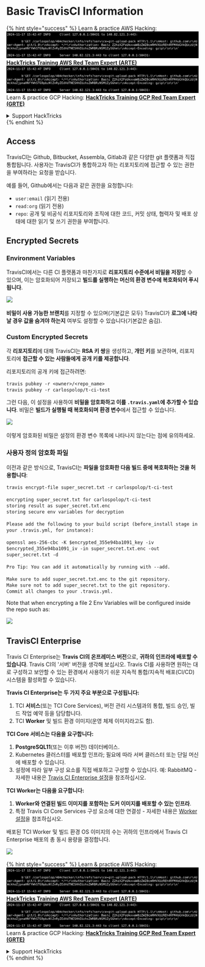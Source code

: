 # Basic TravisCI Information

{% hint style="success" %}
Learn & practice AWS Hacking:<img src="../../.gitbook/assets/image (1).png" alt="" data-size="line">[**HackTricks Training AWS Red Team Expert (ARTE)**](https://training.hacktricks.xyz/courses/arte)<img src="../../.gitbook/assets/image (1).png" alt="" data-size="line">\
Learn & practice GCP Hacking: <img src="../../.gitbook/assets/image (2).png" alt="" data-size="line">[**HackTricks Training GCP Red Team Expert (GRTE)**<img src="../../.gitbook/assets/image (2).png" alt="" data-size="line">](https://training.hacktricks.xyz/courses/grte)

<details>

<summary>Support HackTricks</summary>

* Check the [**subscription plans**](https://github.com/sponsors/carlospolop)!
* **Join the** 💬 [**Discord group**](https://discord.gg/hRep4RUj7f) or the [**telegram group**](https://t.me/peass) or **follow** us on **Twitter** 🐦 [**@hacktricks\_live**](https://twitter.com/hacktricks\_live)**.**
* **Share hacking tricks by submitting PRs to the** [**HackTricks**](https://github.com/carlospolop/hacktricks) and [**HackTricks Cloud**](https://github.com/carlospolop/hacktricks-cloud) github repos.

</details>
{% endhint %}

## Access

TravisCI는 Github, Bitbucket, Assembla, Gitlab과 같은 다양한 git 플랫폼과 직접 통합됩니다. 사용자는 TravisCI가 통합하고자 하는 리포지토리에 접근할 수 있는 권한을 부여하라는 요청을 받습니다.

예를 들어, Github에서는 다음과 같은 권한을 요청합니다:

* `user:email` (읽기 전용)
* `read:org` (읽기 전용)
* `repo`: 공개 및 비공식 리포지토리와 조직에 대한 코드, 커밋 상태, 협력자 및 배포 상태에 대한 읽기 및 쓰기 권한을 부여합니다.

## Encrypted Secrets

### Environment Variables

TravisCI에서는 다른 CI 플랫폼과 마찬가지로 **리포지토리 수준에서 비밀을 저장**할 수 있으며, 이는 암호화되어 저장되고 **빌드를 실행하는 머신의 환경 변수에 복호화되어 푸시됩니다**.

![](<../../.gitbook/assets/image (203).png>)

**비밀이 사용 가능한 브랜치**를 지정할 수 있으며(기본값은 모두) TravisCI가 **로그에 나타날 경우 값을 숨겨야 하는지** 여부도 설정할 수 있습니다(기본값은 숨김).

### Custom Encrypted Secrets

각 **리포지토리**에 대해 TravisCI는 **RSA 키 쌍**을 생성하고, **개인 키**를 보관하며, 리포지토리에 **접근할 수 있는 사람들에게 공개 키를 제공합니다**.

리포지토리의 공개 키에 접근하려면:
```
travis pubkey -r <owner>/<repo_name>
travis pubkey -r carlospolop/t-ci-test
```
그런 다음, 이 설정을 사용하여 **비밀을 암호화하고 이를 `.travis.yaml`에 추가할 수 있습니다**. 비밀은 **빌드가 실행될 때 복호화되며** **환경 변수**에서 접근할 수 있습니다.

![](<../../.gitbook/assets/image (139).png>)

이렇게 암호화된 비밀은 설정의 환경 변수 목록에 나타나지 않는다는 점에 유의하세요.

### 사용자 정의 암호화 파일

이전과 같은 방식으로, TravisCI는 **파일을 암호화한 다음 빌드 중에 복호화하는 것을 허용합니다**:
```
travis encrypt-file super_secret.txt -r carlospolop/t-ci-test

encrypting super_secret.txt for carlospolop/t-ci-test
storing result as super_secret.txt.enc
storing secure env variables for decryption

Please add the following to your build script (before_install stage in your .travis.yml, for instance):

openssl aes-256-cbc -K $encrypted_355e94ba1091_key -iv $encrypted_355e94ba1091_iv -in super_secret.txt.enc -out super_secret.txt -d

Pro Tip: You can add it automatically by running with --add.

Make sure to add super_secret.txt.enc to the git repository.
Make sure not to add super_secret.txt to the git repository.
Commit all changes to your .travis.yml.
```
Note that when encrypting a file 2 Env Variables will be configured inside the repo such as:

![](<../../.gitbook/assets/image (170).png>)

## TravisCI Enterprise

Travis CI Enterprise는 **Travis CI의 온프레미스 버전**으로, **귀하의 인프라에 배포할 수 있습니다**. Travis CI의 '서버' 버전을 생각해 보십시오. Travis CI를 사용하면 원하는 대로 구성하고 보안할 수 있는 환경에서 사용하기 쉬운 지속적 통합/지속적 배포(CI/CD) 시스템을 활성화할 수 있습니다.

**Travis CI Enterprise는 두 가지 주요 부분으로 구성됩니다:**

1. TCI **서비스**(또는 TCI Core Services), 버전 관리 시스템과의 통합, 빌드 승인, 빌드 작업 예약 등을 담당합니다.
2. TCI **Worker** 및 빌드 환경 이미지(운영 체제 이미지라고도 함).

**TCI Core 서비스는 다음을 요구합니다:**

1. **PostgreSQL11**(또는 이후 버전) 데이터베이스.
2. Kubernetes 클러스터를 배포할 인프라; 필요에 따라 서버 클러스터 또는 단일 머신에 배포할 수 있습니다.
3. 설정에 따라 일부 구성 요소를 직접 배포하고 구성할 수 있습니다. 예: RabbitMQ - 자세한 내용은 [Travis CI Enterprise 설정](https://docs.travis-ci.com/user/enterprise/tcie-3.x-setting-up-travis-ci-enterprise/)을 참조하십시오.

**TCI Worker는 다음을 요구합니다:**

1. **Worker와 연결된 빌드 이미지를 포함하는 도커 이미지를 배포할 수 있는 인프라**.
2. 특정 Travis CI Core Services 구성 요소에 대한 연결성 - 자세한 내용은 [Worker 설정](https://docs.travis-ci.com/user/enterprise/setting-up-worker/)을 참조하십시오.

배포된 TCI Worker 및 빌드 환경 OS 이미지의 수는 귀하의 인프라에서 Travis CI Enterprise 배포의 총 동시 용량을 결정합니다.

![](<../../.gitbook/assets/image (199).png>)

{% hint style="success" %}
Learn & practice AWS Hacking:<img src="../../.gitbook/assets/image (1).png" alt="" data-size="line">[**HackTricks Training AWS Red Team Expert (ARTE)**](https://training.hacktricks.xyz/courses/arte)<img src="../../.gitbook/assets/image (1).png" alt="" data-size="line">\
Learn & practice GCP Hacking: <img src="../../.gitbook/assets/image (2).png" alt="" data-size="line">[**HackTricks Training GCP Red Team Expert (GRTE)**<img src="../../.gitbook/assets/image (2).png" alt="" data-size="line">](https://training.hacktricks.xyz/courses/grte)

<details>

<summary>Support HackTricks</summary>

* Check the [**subscription plans**](https://github.com/sponsors/carlospolop)!
* **Join the** 💬 [**Discord group**](https://discord.gg/hRep4RUj7f) or the [**telegram group**](https://t.me/peass) or **follow** us on **Twitter** 🐦 [**@hacktricks\_live**](https://twitter.com/hacktricks\_live)**.**
* **Share hacking tricks by submitting PRs to the** [**HackTricks**](https://github.com/carlospolop/hacktricks) and [**HackTricks Cloud**](https://github.com/carlospolop/hacktricks-cloud) github repos.

</details>
{% endhint %}
